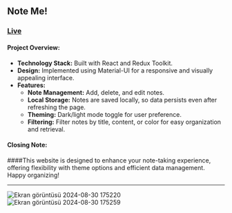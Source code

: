 ## Note Me!
###  [Live](https://noteme-app-xi.vercel.app/)

#### Project Overview:

- **Technology Stack:** Built with React and Redux Toolkit.
- **Design:** Implemented using Material-UI for a responsive and visually appealing interface.
- **Features:**
  - **Note Management:** Add, delete, and edit notes.
  - **Local Storage:** Notes are saved locally, so data persists even after refreshing the page.
  - **Theming:** Dark/light mode toggle for user preference.
  - **Filtering:** Filter notes by title, content, or color for easy organization and retrieval.

#### Closing Note:

####This website is designed to enhance your note-taking experience, offering flexibility with theme options and efficient data management. Happy organizing!
***

![Ekran görüntüsü 2024-08-30 175220](https://github.com/user-attachments/assets/556775b2-d3bf-4820-afbf-d1901e83f60b)
![Ekran görüntüsü 2024-08-30 175259](https://github.com/user-attachments/assets/df404daf-a190-4922-9654-78bf9cabdd11)
